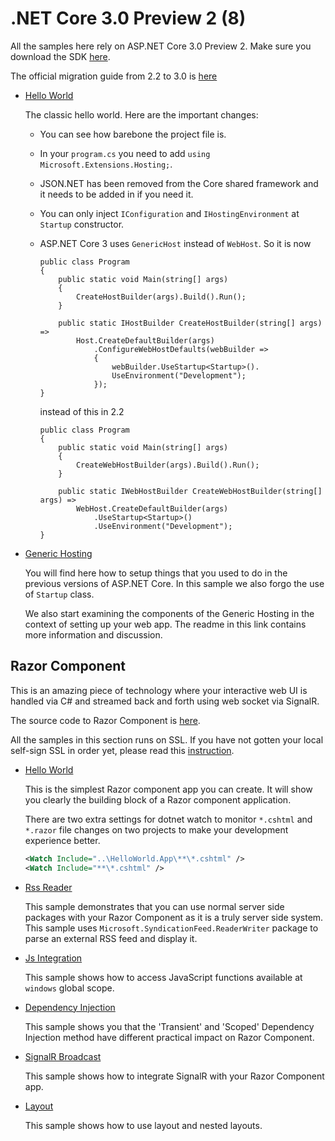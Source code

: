 # .NET Core 3.0 Preview 2 (8)

All the samples here rely on ASP.NET Core 3.0 Preview 2. Make sure you download the SDK [here](https://blogs.msdn.microsoft.com/webdev/2019/01/29/aspnet-core-3-preview-2/).

The official migration guide from 2.2 to 3.0 is [here](https://docs.microsoft.com/en-us/aspnet/core/migration/22-to-30?view=aspnetcore-2.2&tabs=visual-studio)


* [Hello World](/projects/3-0/hello-world-with-reload)

  The classic hello world. Here are the important changes:
  
  * You can see how barebone the project file is. 
  * In your `program.cs` you need to add `using Microsoft.Extensions.Hosting;`.
  * JSON.NET has been removed from the Core shared framework and it needs to be added in if you need it.
  * You can only inject `IConfiguration` and `IHostingEnvironment` at `Startup` constructor.
  * ASP.NET Core 3 uses `GenericHost` instead of `WebHost`. So it is now
    ```
    public class Program
    {
        public static void Main(string[] args)
        {
            CreateHostBuilder(args).Build().Run();
        }

        public static IHostBuilder CreateHostBuilder(string[] args) =>
            Host.CreateDefaultBuilder(args)
                .ConfigureWebHostDefaults(webBuilder =>
                {
                    webBuilder.UseStartup<Startup>().
                    UseEnvironment("Development");
                });
    }
    ```    

    instead of this in 2.2

    ```
    public class Program
    {
        public static void Main(string[] args)
        {
            CreateWebHostBuilder(args).Build().Run();
        }

        public static IWebHostBuilder CreateWebHostBuilder(string[] args) =>
            WebHost.CreateDefaultBuilder(args)
                .UseStartup<Startup>()
                .UseEnvironment("Development");
    }
    ```

* [Generic Hosting](/projects/3-0/hosting)

  You will find here how to setup things that you used to do in the previous versions of ASP.NET Core. In this sample we also forgo the use of `Startup` class.

  We also start examining the components of the Generic Hosting in the context of setting up your web app. The readme in this link contains more information and discussion.  

## Razor Component

This is an amazing piece of technology where your interactive web UI is handled via C# and streamed back and forth using web socket via SignalR.

The source code to Razor Component is [here](https://github.com/aspnet/AspNetCore/tree/master/src/Components).

All the samples in this section runs on SSL. If you have not gotten your local self-sign SSL in order yet, please read this [instruction](https://www.hanselman.com/blog/DevelopingLocallyWithASPNETCoreUnderHTTPSSSLAndSelfSignedCerts.aspx).

  * [Hello World](/projects/3-0/razor-component/HelloWorld)

    This is the simplest Razor component app you can create. It will show you clearly the building block of a Razor component application.

    There are two extra settings for dotnet watch to monitor `*.cshtml` and `*.razor` file changes on two projects to make your development experience better.

    ``` xml
    <Watch Include="..\HelloWorld.App\**\*.cshtml" />
    <Watch Include="**\*.cshtml" />
    ```

  * [Rss Reader](/projects/3-0/razor-component/service-rss)

    This sample demonstrates that you can use normal server side packages with your Razor Component as it is a truly server side system. This sample uses `Microsoft.SyndicationFeed.ReaderWriter` package to parse an external RSS feed and display it.

  * [Js Integration](/projects/3-0/razor-component/js-integration)

    This sample shows how to access JavaScript functions available at `windows` global scope.

  * [Dependency Injection](/projects/3-0/razor-component/DependencyInjection)

    This sample shows you that the 'Transient' and 'Scoped' Dependency Injection method have different practical impact on Razor Component.

  * [SignalR Broadcast](/projects/3-0/razor-component/chatr)

    This sample shows how to integrate SignalR with your Razor Component app.

  * [Layout](/projects/3-0/razor-component/layout)

    This sample shows how to use layout and nested layouts.